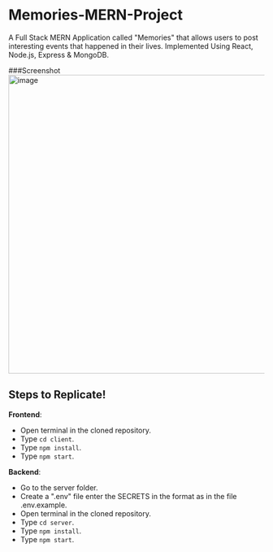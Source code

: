 # Memories-MERN-Project
A Full Stack MERN Application called "Memories" that allows users to post interesting events that happened in their lives. Implemented Using React, Node.js, Express &amp; MongoDB.

###Screenshot
<img width="588" alt="image" src="https://user-images.githubusercontent.com/60315832/206919755-fa4ad57b-74e3-410c-ada8-351228e3b48c.png">



## Steps to Replicate! 

**Frontend**:
- Open terminal in the cloned repository.
- Type `cd client`.
- Type `npm install`.
- Type `npm start`.

**Backend**:
- Go to the server folder.
- Create a ".env" file enter the SECRETS in the format as in the file .env.example.  
- Open terminal in the cloned repository.
- Type `cd server`.
- Type `npm install`.
- Type `npm start`.


